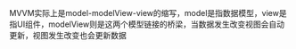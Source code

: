 MVVM实际上是model-modelView-view的缩写，model是指数据模型，view是指UI组件，modelView则是这两个模型链接的桥梁，当数据发生改变视图会自动更新，视图发生改变也会更新数据